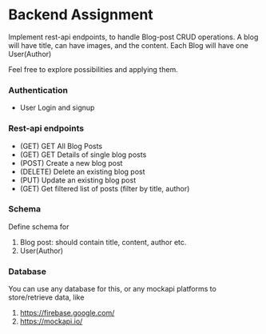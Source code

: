 # Backend Assignment
Implement rest-api endpoints, to handle Blog-post CRUD operations. 
A blog will have title, can have images, and the content. Each Blog will have one User(Author)

Feel free to explore possibilities and applying them.

### Authentication

- User Login and signup

### Rest-api endpoints

- (GET) GET All Blog Posts
- (GET) GET Details of single blog posts
- (POST) Create a new blog post
- (DELETE) Delete an existing blog post
- (PUT) Update an existing blog post
- (GET) Get filtered list of posts (filter by title, author)

### Schema

Define schema for 

1. Blog post: should contain title, content, author etc.
2. User(Author)

### Database

You can use any database for this, or any mockapi platforms to store/retrieve data, like 

1. https://firebase.google.com/
2. https://mockapi.io/
